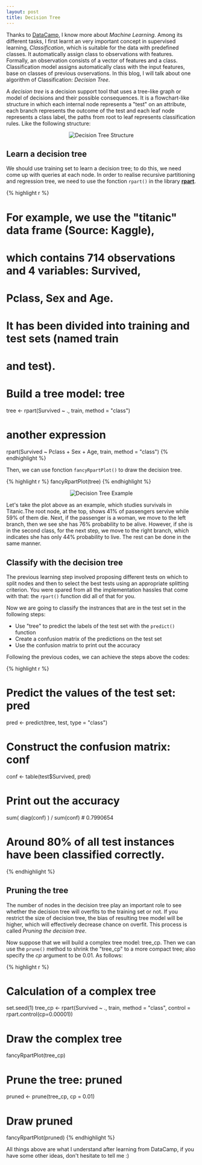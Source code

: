 ```yaml
---
layout: post
title: Decision Tree
---
```


Thanks to [DataCamp][DataCamp], I know more about _Machine Learning_. Among its
different tasks, I first learnt an very important concept in supervised learning,
 _Classification_, which is suitable for the data with predefined classes. It
automatically assign class to observations with features. Formally, an
observation consists of a vector of features and a class. Classification model
assigns automatically class with the input features, base on classes of previous
ovservations. In this blog, I will talk about one algorithm of Classification:
_Decision Tree_.

A _decision tree_ is a decision support tool that uses a tree-like graph or
model of decisions and their possible consequences. It is a flowchart-like
structure in which each internal node represents a "test" on an attribute,
each branch represents the outcome of the test and each leaf node represents
a class label, the paths from root to leaf represents classification rules.
Like the following structure:

<p align="center"><img alt="Decision Tree Structure" src="{{ site.baseurl }}/
images/20160823-decision-tree-structure.png"/></p>

## Learn a decision tree

We should use training set to learn a decision tree; to do this, we need come up
with queries at each node. In order to realise recursive partitioning and
regression tree, we need to use the fonction `rpart()` in the library
[**rpart**][package-rpart].

{% highlight r %}
# For example, we use the "titanic" data frame (Source: Kaggle),
# which contains 714 observations and 4 variables: Survived,
# Pclass, Sex and Age.
# It has been divided into training and test sets (named train
# and test).
# Build a tree model: tree
tree <- rpart(Survived ~ ., train, method = "class")
# another expression
rpart(Survived ~ Pclass + Sex + Age, train, method = "class")
{% endhighlight %}

Then, we can use fonction `fancyRpartPlot()` to draw the decision tree.

{% highlight r %}
fancyRpartPlot(tree)
{% endhighlight %}

<p align="center"><img alt="Decision Tree Example" src="{{site.baseurl }}/
images/20160824-decision-tree-example.png"/></p>

Let's take the plot above as an example, which studies survivals in Titanic.The
root node, at the top, shows 41% of passengers servive while 59% of them die.
Next, if the passenger is a woman, we move to the left branch, then we see she
has 76% probability to be alive. However, if she is in the second class, for the
next step, we move to the right branch, which indicates she has only 44% probability
to live. The rest can be done in the same manner.

## Classify with the decision tree

The previous learning step involved proposing different tests on which to
split nodes and then to select the best tests using an appropriate splitting
criterion. You were spared from all the implementation hassles that come
with that: the `rpart()` function did all of that for you.

Now we are going to classify the instrances that are in the test set in
the following steps:

* Use "tree" to predict the labels of the test set with the `predict()`
function
* Create a confusion matrix of the predictions on the test set
* Use the confusion matrix to print out the accuracy

Following the previous codes, we can achieve the steps above the codes:

{% highlight r %}
# Predict the values of the test set: pred
pred <- predict(tree, test, type = "class")

# Construct the confusion matrix: conf
conf <- table(test$Survived, pred)

# Print out the accuracy
sum( diag(conf) ) / sum(conf)  # 0.7990654
# Around 80% of all test instances have been classified correctly.
{% endhighlight %}

## Pruning the tree

The number of nodes in the decision tree play an important role to see
whether the decision tree will overfits to the training set or not. If
you restrict the size of decision tree, the bias of resulting tree model will
be higher, which will effectively decrease chance on overfit. This process
is called _Pruning the decision tree_.

Now suppose that we will build a complex tree model: tree_cp. Then we can
use the `prune()` method to shrink the "tree_cp" to a more compact tree;
also specify the _cp_ argument to be 0.01. As follows:

{% highlight r %}
# Calculation of a complex tree
set.seed(1)
tree_cp <- rpart(Survived ~ ., train, method = "class",
           control = rpart.control(cp=0.00001))

# Draw the complex tree
fancyRpartPlot(tree_cp)

# Prune the tree: pruned
pruned <- prune(tree_cp, cp = 0.01)

# Draw pruned
fancyRpartPlot(pruned)
{% endhighlight %}

All things above are what I understand after learning from DataCamp, if you
have some other ideas, don't hesitate to tell me :)

[DataCamp]:https://www.datacamp.com/home
[package-rpart]:https://cran.r-project.org/web/packages/rpart/rpart.pdf
